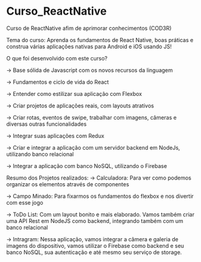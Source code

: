 # Curso_ReactNative
Curso de ReactNative afim de aprimorar conhecimentos (COD3R)

Tema do curso:
Aprenda os fundamentos de React Native, boas práticas e construa várias aplicações nativas para Android e iOS usando JS!

O que foi desenvolvido com este curso?

-> Base sólida de Javascript com os novos recursos da linguagem

-> Fundamentos e ciclo de vida do React

-> Entender como estilizar sua aplicação com Flexbox

-> Criar projetos de aplicações reais, com layouts atrativos

-> Criar rotas, eventos de swipe, trabalhar com imagens, câmeras e diversas outras funcionalidades

-> Integrar suas aplicações com Redux

-> Criar e integrar a aplicação com um servidor backend em NodeJs, utilizando banco relacional

-> Integrar a aplicação com banco NoSQL, utilizando o Firebase

Resumo dos Projetos realizados:
-> Calculadora: Para ver como podemos organizar os elementos através de componentes

-> Campo Minado: Para fixarmos os fundamentos do flexbox e nos divertir com esse jogo

-> ToDo List: Com um layout bonito e mais elaborado. Vamos também criar uma API Rest em NodeJS como backend, integrando também com um banco relacional

-> Intragram: Nessa aplicação, vamos integrar a câmera e galeria de imagens do dispositivo, vamos utilizar o Firebase como backend e seu banco NoSQL, sua autenticação e até mesmo seu serviço de storage.

